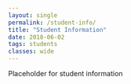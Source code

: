 ```yaml
---
layout: single
permalink: /student-info/
title: "Student Information"
date: 2018-06-02
tags: students
classes: wide
---
```


Placeholder for student information